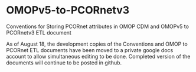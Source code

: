 # OMOPv5-to-PCORnetv3
Conventions for Storing PCORnet attributes in OMOP CDM and OMOPv5 to PCORnetv3 ETL document 

As of August 18, the development copies of the Conventions and OMOP to PCORnet ETL documents have been moved to a private google docs account to allow simultaneous editing to be done.  Completed version of the documents will continue to be posted in github.
 
